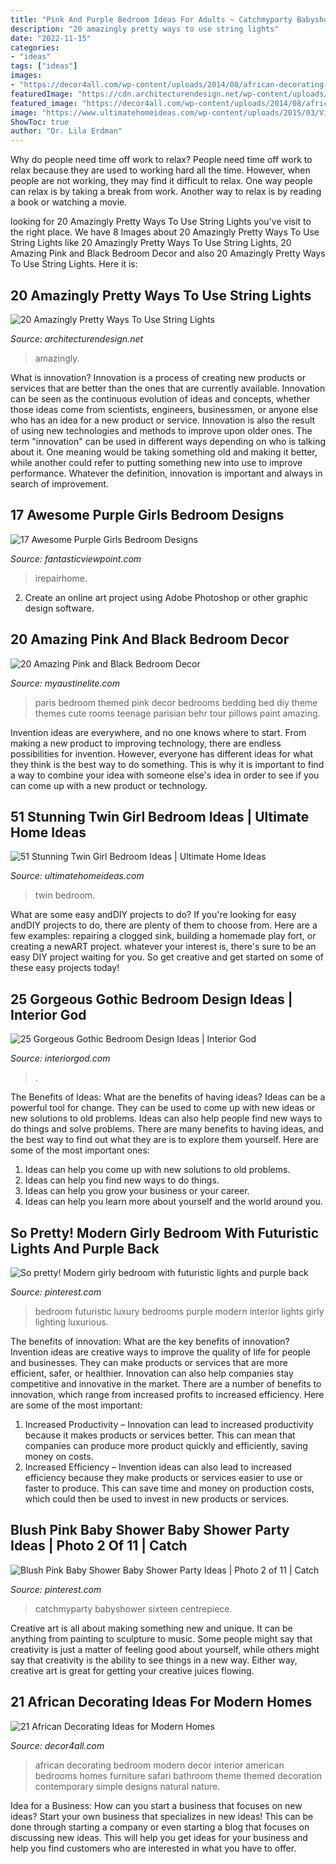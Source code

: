 ```yaml
---
title: "Pink And Purple Bedroom Ideas For Adults ~ Catchmyparty Babyshower Sixteen Centrepiece"
description: "20 amazingly pretty ways to use string lights"
date: "2022-11-15"
categories:
- "ideas"
tags: ["ideas"]
images:
- "https://decor4all.com/wp-content/uploads/2014/08/african-decorating-ideas-tribal-art-room-furniture-14.jpg"
featuredImage: "https://cdn.architecturendesign.net/wp-content/uploads/2015/05/AD-Amazingly-Pretty-Ways-To-Use-String-Lights-16.jpg"
featured_image: "https://decor4all.com/wp-content/uploads/2014/08/african-decorating-ideas-tribal-art-room-furniture-14.jpg"
image: "https://www.ultimatehomeideas.com/wp-content/uploads/2015/03/Vintage-Style-Bedroom-for-Twin-Girls.jpg"
ShowToc: true
author: "Dr. Lila Erdman"
---
```



Why do people need time off work to relax?
People need time off work to relax because they are used to working hard all the time. However, when people are not working, they may find it difficult to relax. One way people can relax is by taking a break from work. Another way to relax is by reading a book or watching a movie.

	

		
looking for 20 Amazingly Pretty Ways To Use String Lights you've visit to the right place. We have 8 Images about 20 Amazingly Pretty Ways To Use String Lights like 20 Amazingly Pretty Ways To Use String Lights, 20 Amazing Pink and Black Bedroom Decor and also 20 Amazingly Pretty Ways To Use String Lights. Here it is:
		
    
## 20 Amazingly Pretty Ways To Use String Lights

<img loading=lazy src="https://cdn.architecturendesign.net/wp-content/uploads/2015/05/AD-Amazingly-Pretty-Ways-To-Use-String-Lights-16.jpg" onerror="this.onerror=null;this.src='https://tse2.mm.bing.net/th?id=OIP.ShwtB6DDmJD_mqqV0Q-xKgHaLH&amp;pid=15.1';" alt="20 Amazingly Pretty Ways To Use String Lights">

_Source: architecturendesign.net_

>amazingly. 

	

What is innovation?
Innovation is a process of creating new products or services that are better than the ones that are currently available. Innovation can be seen as the continuous evolution of ideas and concepts, whether those ideas come from scientists, engineers, businessmen, or anyone else who has an idea for a new product or service. Innovation is also the result of using new technologies and methods to improve upon older ones.
The term "innovation" can be used in different ways depending on who is talking about it. One meaning would be taking something old and making it better, while another could refer to putting something new into use to improve performance. Whatever the definition, innovation is important and always in search of improvement.

    
## 17 Awesome Purple Girls Bedroom Designs

<img loading=lazy src="https://www.fantasticviewpoint.com/wp-content/uploads/2015/01/215-kids-room-ideas-for-girls-purple-634x402.jpg" onerror="this.onerror=null;this.src='https://tse3.mm.bing.net/th?id=OIP.BGgyWsjXD9lXI7S_n0pvYwHaEs&amp;pid=15.1';" alt="17 Awesome Purple Girls Bedroom Designs">

_Source: fantasticviewpoint.com_

>irepairhome. 

	

2. Create an online art project using Adobe Photoshop or other graphic design software.

    
## 20 Amazing Pink And Black Bedroom Decor

<img loading=lazy src="https://www.myaustinelite.com/wp-content/uploads/2015/01/cute-pink-and-black-bedroom-decor-with-black-polkadot-sheet-and-pink-pillows.jpg" onerror="this.onerror=null;this.src='https://tse2.mm.bing.net/th?id=OIP.oJYfFiaBuarKtxu1HX59ngHaLJ&amp;pid=15.1';" alt="20 Amazing Pink and Black Bedroom Decor">

_Source: myaustinelite.com_

>paris bedroom themed pink decor bedrooms bedding bed diy theme themes cute rooms teenage parisian behr tour pillows paint amazing. 

	

Invention ideas are everywhere, and no one knows where to start. From making a new product to improving technology, there are endless possibilities for invention. However, everyone has different ideas for what they think is the best way to do something. This is why it is important to find a way to combine your idea with someone else's idea in order to see if you can come up with a new product or technology.

    
## 51 Stunning Twin Girl Bedroom Ideas | Ultimate Home Ideas

<img loading=lazy src="https://www.ultimatehomeideas.com/wp-content/uploads/2015/03/Vintage-Style-Bedroom-for-Twin-Girls.jpg" onerror="this.onerror=null;this.src='https://tse4.mm.bing.net/th?id=OIP.DqhNowL2gYkljyQoxywfygHaJ3&amp;pid=15.1';" alt="51 Stunning Twin Girl Bedroom Ideas | Ultimate Home Ideas">

_Source: ultimatehomeideas.com_

>twin bedroom. 

	

What are some easy andDIY projects to do?
If you're looking for easy andDIY projects to do, there are plenty of them to choose from. Here are a few examples: repairing a clogged sink, building a homemade play fort, or creating a newART project. whatever your interest is, there's sure to be an easy DIY project waiting for you. So get creative and get started on some of these easy projects today!

    
## 25 Gorgeous Gothic Bedroom Design Ideas | Interior God

<img loading=lazy src="https://www.interiorgod.com/wp-content/uploads/2016/05/purple-and-black-gothic-bedroom.jpg" onerror="this.onerror=null;this.src='https://tse2.mm.bing.net/th?id=OIP.7fG90eGP5VZ_5ooqMpK9dQDYEg&amp;pid=15.1';" alt="25 Gorgeous Gothic Bedroom Design Ideas | Interior God">

_Source: interiorgod.com_

>. 

	

The Benefits of Ideas: What are the benefits of having ideas?
Ideas can be a powerful tool for change. They can be used to come up with new ideas or new solutions to old problems. Ideas can also help people find new ways to do things and solve problems. There are many benefits to having ideas, and the best way to find out what they are is to explore them yourself. Here are some of the most important ones: 
1. Ideas can help you come up with new solutions to old problems.
2. Ideas can help you find new ways to do things.
3. Ideas can help you grow your business or your career.
4. Ideas can help you learn more about yourself and the world around you.

    
## So Pretty! Modern Girly Bedroom With Futuristic Lights And Purple Back

<img loading=lazy src="https://i.pinimg.com/736x/8d/f2/ea/8df2ea14da4b5190ea41cc3a688d9c6f--futuristic-bedroom-bedroom-interior-design.jpg" onerror="this.onerror=null;this.src='https://tse2.mm.bing.net/th?id=OIP.m8W-dlJn8tLpWx7mR3yovgHaF-&amp;pid=15.1';" alt="So pretty! Modern girly bedroom with futuristic lights and purple back">

_Source: pinterest.com_

>bedroom futuristic luxury bedrooms purple modern interior lights girly lighting luxurious. 

	

The benefits of innovation: What are the key benefits of innovation?
Invention ideas are creative ways to improve the quality of life for people and businesses. They can make products or services that are more efficient, safer, or healthier. Innovation can also help companies stay competitive and innovative in the market. There are a number of benefits to innovation, which range from increased profits to increased efficiency. Here are some of the most important: 
1. Increased Productivity – Innovation can lead to increased productivity because it makes products or services better. This can mean that companies can produce more product quickly and efficiently, saving money on costs. 
2. Increased Efficiency – Invention ideas can also lead to increased efficiency because they make products or services easier to use or faster to produce. This can save time and money on production costs, which could then be used to invest in new products or services.

    
## Blush Pink Baby Shower Baby Shower Party Ideas | Photo 2 Of 11 | Catch

<img loading=lazy src="https://i.pinimg.com/736x/bc/5d/75/bc5d7503bfa13589d7b67cc43554a5c9.jpg" onerror="this.onerror=null;this.src='https://tse1.mm.bing.net/th?id=OIP.N98yUbdg-0N9weqQyApKwAHaJ3&amp;pid=15.1';" alt="Blush Pink Baby Shower Baby Shower Party Ideas | Photo 2 of 11 | Catch">

_Source: pinterest.com_

>catchmyparty babyshower sixteen centrepiece. 

	

Creative art is all about making something new and unique. It can be anything from painting to sculpture to music. Some people might say that creativity is just a matter of feeling good about yourself, while others might say that creativity is the ability to see things in a new way. Either way, creative art is great for getting your creative juices flowing.

    
## 21 African Decorating Ideas For Modern Homes

<img loading=lazy src="https://decor4all.com/wp-content/uploads/2014/08/african-decorating-ideas-tribal-art-room-furniture-14.jpg" onerror="this.onerror=null;this.src='https://tse1.mm.bing.net/th?id=OIP.VBNsBOTv-5vnKhIXCoouNAHaFd&amp;pid=15.1';" alt="21 African Decorating Ideas for Modern Homes">

_Source: decor4all.com_

>african decorating bedroom modern decor interior american bedrooms homes furniture safari bathroom theme themed decoration contemporary simple designs natural nature. 

	

Idea for a Business: How can you start a business that focuses on new ideas?
Start your own business that specializes in new ideas! This can be done through starting a company or even starting a blog that focuses on discussing new ideas. This will help you get ideas for your business and help you find customers who are interested in what you have to offer.


